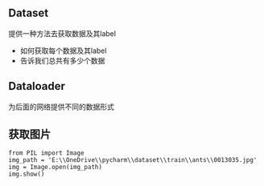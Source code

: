 ## Dataset
提供一种方法去获取数据及其label
- 如何获取每个数据及其label
- 告诉我们总共有多少个数据
## Dataloader
为后面的网络提供不同的数据形式
## 获取图片
```
from PIL import Image
img_path = 'E:\\OneDrive\\pycharm\\dataset\\train\\ants\\0013035.jpg'
img = Image.open(img_path)
img.show()
```